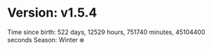 # Version: v1.5.4
Time since birth: 522 days, 12529 hours, 751740 minutes, 45104400 seconds
Season: Winter ❄️
